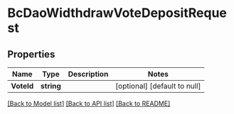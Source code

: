 # BcDaoWidthdrawVoteDepositRequest

## Properties
Name | Type | Description | Notes
------------ | ------------- | ------------- | -------------
**VoteId** | **string** |  | [optional] [default to null]

[[Back to Model list]](../README.md#documentation-for-models) [[Back to API list]](../README.md#documentation-for-api-endpoints) [[Back to README]](../README.md)


